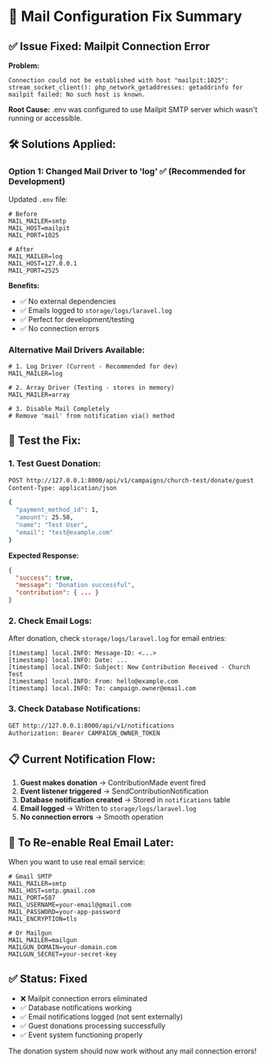 # 📧 Mail Configuration Fix Summary

## ✅ **Issue Fixed: Mailpit Connection Error**

**Problem:** 
```
Connection could not be established with host "mailpit:1025": 
stream_socket_client(): php_network_getaddresses: getaddrinfo for mailpit failed: No such host is known.
```

**Root Cause:** .env was configured to use Mailpit SMTP server which wasn't running or accessible.

## 🛠️ **Solutions Applied:**

### **Option 1: Changed Mail Driver to 'log'** ✅ (Recommended for Development)
Updated `.env` file:
```env
# Before
MAIL_MAILER=smtp
MAIL_HOST=mailpit
MAIL_PORT=1025

# After  
MAIL_MAILER=log
MAIL_HOST=127.0.0.1
MAIL_PORT=2525
```

**Benefits:**
- ✅ No external dependencies 
- ✅ Emails logged to `storage/logs/laravel.log`
- ✅ Perfect for development/testing
- ✅ No connection errors

### **Alternative Mail Drivers Available:**

```env
# 1. Log Driver (Current - Recommended for dev)
MAIL_MAILER=log

# 2. Array Driver (Testing - stores in memory)
MAIL_MAILER=array

# 3. Disable Mail Completely
# Remove 'mail' from notification via() method
```

## 🧪 **Test the Fix:**

### **1. Test Guest Donation:**
```bash
POST http://127.0.0.1:8000/api/v1/campaigns/church-test/donate/guest
Content-Type: application/json

{
  "payment_method_id": 1,
  "amount": 25.50,
  "name": "Test User",
  "email": "test@example.com"
}
```

**Expected Response:**
```json
{
  "success": true,
  "message": "Donation successful",
  "contribution": { ... }
}
```

### **2. Check Email Logs:**
After donation, check `storage/logs/laravel.log` for email entries:
```
[timestamp] local.INFO: Message-ID: <...>
[timestamp] local.INFO: Date: ...
[timestamp] local.INFO: Subject: New Contribution Received - Church Test
[timestamp] local.INFO: From: hello@example.com
[timestamp] local.INFO: To: campaign.owner@email.com
```

### **3. Check Database Notifications:**
```bash
GET http://127.0.0.1:8000/api/v1/notifications
Authorization: Bearer CAMPAIGN_OWNER_TOKEN
```

## 📋 **Current Notification Flow:**

1. **Guest makes donation** → ContributionMade event fired
2. **Event listener triggered** → SendContributionNotification
3. **Database notification created** → Stored in `notifications` table
4. **Email logged** → Written to `storage/logs/laravel.log`
5. **No connection errors** → Smooth operation

## 🔄 **To Re-enable Real Email Later:**

When you want to use real email service:

```env
# Gmail SMTP
MAIL_MAILER=smtp
MAIL_HOST=smtp.gmail.com
MAIL_PORT=587
MAIL_USERNAME=your-email@gmail.com
MAIL_PASSWORD=your-app-password
MAIL_ENCRYPTION=tls

# Or Mailgun
MAIL_MAILER=mailgun
MAILGUN_DOMAIN=your-domain.com
MAILGUN_SECRET=your-secret-key
```

## ✅ **Status: Fixed**
- ❌ Mailpit connection errors eliminated
- ✅ Database notifications working
- ✅ Email notifications logged (not sent externally)
- ✅ Guest donations processing successfully
- ✅ Event system functioning properly

The donation system should now work without any mail connection errors!
